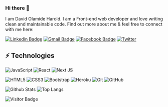 ### Hi there 👋

I am David Olamide Harold. I am a Front-end web developer and love writing clean and maintainable code. Find out more about me & feel free to connect with me here:

[![Linkedin Badge](https://img.shields.io/badge/-David.Harold-blue?style=flat-square&logo=Linkedin&logoColor=white&link=https://www.linkedin.com/in/david-harold-b52972196/)](https://www.linkedin.com/in/david-harold-b52972196/)
[![Gmail Badge](https://img.shields.io/badge/-olamidedavid10@gmail.com-c14438?style=flat-square&logo=Gmail&logoColor=white&link=mailto:olamidedavid10@gmail.com)](mailto:olamidedavid10@gmail.com)
[![Facebook Badge](https://img.shields.io/badge/Harold.Olamide.David-1877F2?style=flat-square&logo=facebook&logoColor=white&link=https://web.facebook.com/olamide.david2/)](https://web.facebook.com/olamide.david2/)
[![Twitter](https://img.shields.io/badge/Olamide-%231DA1F2.svg?style=flat-square&logo=Twitter&logoColor=white&link=https://twitter.com/harold_olamide/)](https://twitter.com/harold_olamide/)


## ⚡ Technologies

![JavaScript](https://img.shields.io/badge/-JavaScript-black?style=flat-square&logo=javascript)
![React](https://img.shields.io/badge/-React-black?style=flat-square&logo=react)
![Next JS](https://img.shields.io/badge/Next-black?style=flat-square&logo=next.js&logoColor=white)
<!-- ![TypeScript](https://img.shields.io/badge/-TypeScript-007ACC?style=flat-square&logo=typescript) -->
![HTML5](https://img.shields.io/badge/-HTML5-E34F26?style=flat-square&logo=html5&logoColor=white)
![CSS3](https://img.shields.io/badge/-CSS3-1572B6?style=flat-square&logo=css3)
![Bootstrap](https://img.shields.io/badge/-Bootstrap-563D7C?style=flat-square&logo=bootstrap)
![Heroku](https://img.shields.io/badge/-Heroku-430098?style=flat-square&logo=heroku)
![Git](https://img.shields.io/badge/-Git-black?style=flat-square&logo=git)
![GitHub](https://img.shields.io/badge/-GitHub-181717?style=flat-square&logo=github)

![Github Stats](https://github-readme-stats.vercel.app/api?username=dharold1&count_private=true&show_icons=true&include_all_commits=true)
![Top Langs](https://github-readme-stats.vercel.app/api/top-langs/?username=dharold1&hide=TeX&layout=compact)

![Visitor Badge](https://visitor-badge.laobi.icu/badge?page_id=ludehsar.ludehsar)
